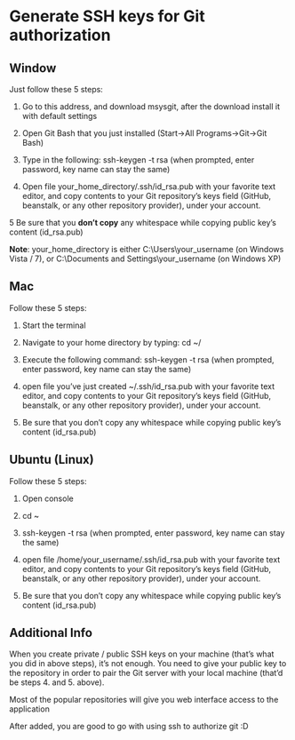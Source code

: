 # Generate SSH keys for Git authorization

## Window

Just follow these 5 steps:

1. Go to this address, and download msysgit, after the download install it with default settings

2. Open Git Bash that you just installed (Start->All Programs->Git->Git Bash)

3. Type in the following: ssh-keygen -t rsa (when prompted, enter password, key name can stay the same)

4. Open file your_home_directory/.ssh/id_rsa.pub with your favorite text editor, and copy contents to your Git repository’s keys field (GitHub, beanstalk, or any other repository provider), under your account.

5 Be sure that you **don’t copy** any whitespace while copying public key’s content (id_rsa.pub)

**Note**: your_home_directory is either C:\Users\your_username (on Windows Vista / 7), or C:\Documents and Settings\your_username (on Windows XP)

## Mac

Follow these 5 steps:

1. Start the terminal

2. Navigate to your home directory by typing: cd ~/

3. Execute the following command: ssh-keygen -t rsa (when prompted, enter password, key name can stay the same)

4. open file you’ve just created ~/.ssh/id_rsa.pub with your favorite text editor, and copy contents to your Git repository’s keys field (GitHub, beanstalk, or any other repository provider), under your account.

5. Be sure that you don’t copy any whitespace while copying public key’s content (id_rsa.pub)

## Ubuntu (Linux)

Follow these 5 steps:

1. Open console

2. cd ~

3. ssh-keygen -t rsa (when prompted, enter password, key name can stay the same)

4. open file /home/your_username/.ssh/id_rsa.pub with your favorite text editor, and copy contents to your Git repository’s keys field (GitHub, beanstalk, or any other repository provider), under your account.

5. Be sure that you don’t copy any whitespace while copying public key’s content (id_rsa.pub)

## Additional Info

When you create private / public SSH keys on your machine (that’s what you did in above steps), it’s not enough. You need to give your public key to the repository in order to pair the Git server with your local machine (that’d be steps 4. and 5. above).

Most of the popular repositories will give you web interface access to the application

After added, you are good to go with using ssh to authorize git :D